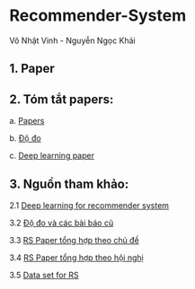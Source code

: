 # Recommender-System

Võ Nhật Vinh - Nguyễn Ngọc Khải

## 1. Paper

## 2. Tóm tắt papers:

a. [Papers](https://docs.google.com/document/d/11OkUl8dqoeRH0W0XtP1mHLalb5t_tjtlxheONG_bwhw/edit)

b. [Độ đo](https://docs.google.com/document/d/1waHZ0t8w-0Hmx3c8INTHxDEV8GItm2LZwX0mtndoh1g/edit)

c. [Deep learning paper](https://docs.google.com/document/d/1kRezGX6MXra-QSC7TMkSopTeIYnccZi8CjjxBmUP01k/edit)

## 3. Nguồn tham khảo:
2.1 [Deep learning for recommender system](https://github.com/robi56/Deep-Learning-for-Recommendation-Systems)

3.2 [Độ đo và các bài báo cũ](https://github.com/Lab41/hermes/wiki/References)

3.3 [RS Paper tổng hợp theo chủ đề](https://github.com/AISquaredLab/RSPapers)

3.4 [RS Paper tổng hợp theo hội nghị](https://github.com/daicoolb/RecommenderSystem-Paper)

3.5 [Data set for RS](http://www.shichuan.org/HIN_dataset.html)
